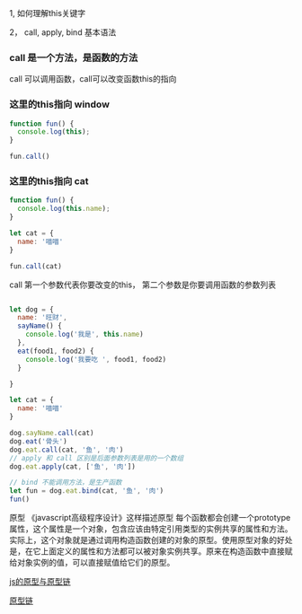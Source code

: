 1,  如何理解this关键字

2， call, apply, bind 基本语法
### call 是一个方法，是函数的方法
call 可以调用函数，call可以改变函数this的指向


### 这里的this指向 window
```js
function fun() {
  console.log(this);
}

fun.call()
```

### 这里的this指向 cat
```js
function fun() {
  console.log(this.name);
}

let cat = {
  name: '喵喵'
}

fun.call(cat)

```

call 第一个参数代表你要改变的this， 第二个参数是你要调用函数的参数列表

```js

let dog = {
  name: '旺财',
  sayName() {
    console.log('我是', this.name)
  },
  eat(food1, food2) {
    console.log('我要吃 ', food1, food2)
  }

}

let cat = {
  name: '喵喵'
}

dog.sayName.call(cat)
dog.eat('骨头')
dog.eat.call(cat, '鱼', '肉')
// apply 和 call 区别是后面参数列表是用的一个数组
dog.eat.apply(cat, ['鱼', '肉'])

// bind 不能调用方法，是生产函数
let fun = dog.eat.bind(cat, '鱼', '肉')
fun()


```



原型
《javascript高级程序设计》这样描述原型
每个函数都会创建一个prototype属性，这个属性是一个对象，包含应该由特定引用类型的实例共享的属性和方法。实际上，这个对象就是通过调用构造函数创建的对象的原型。使用原型对象的好处是，在它上面定义的属性和方法都可以被对象实例共享。原来在构造函数中直接赋给对象实例的值，可以直接赋值给它们的原型。


[js的原型与原型链](https://juejin.cn/post/7109064730924285966)

[原型链](https://xjl271314.github.io/docs/javascript/prototype.html)